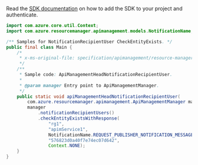 Read the [SDK documentation](https://github.com/Azure/azure-sdk-for-java/blob/azure-resourcemanager-apimanagement_1.0.0-beta.3/sdk/apimanagement/azure-resourcemanager-apimanagement/README.md) on how to add the SDK to your project and authenticate.

```java
import com.azure.core.util.Context;
import com.azure.resourcemanager.apimanagement.models.NotificationName;

/** Samples for NotificationRecipientUser CheckEntityExists. */
public final class Main {
    /*
     * x-ms-original-file: specification/apimanagement/resource-manager/Microsoft.ApiManagement/stable/2021-08-01/examples/ApiManagementHeadNotificationRecipientUser.json
     */
    /**
     * Sample code: ApiManagementHeadNotificationRecipientUser.
     *
     * @param manager Entry point to ApiManagementManager.
     */
    public static void apiManagementHeadNotificationRecipientUser(
        com.azure.resourcemanager.apimanagement.ApiManagementManager manager) {
        manager
            .notificationRecipientUsers()
            .checkEntityExistsWithResponse(
                "rg1",
                "apimService1",
                NotificationName.REQUEST_PUBLISHER_NOTIFICATION_MESSAGE,
                "576823d0a40f7e74ec07d642",
                Context.NONE);
    }
}
```
